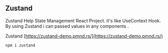 ## Zustand

Zustand Help State Management React Project. it's like UseContext Hook. By using  Zustand i can passed values in any components .

Zustand [https://zustand-demo.pmnd.rs/](https://zustand-demo.pmnd.rs/) 

```bash
npm i zustand
```